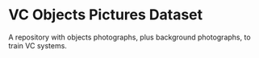 # VC Objects Pictures Dataset
A repository with objects photographs, plus background photographs, to train VC systems.
